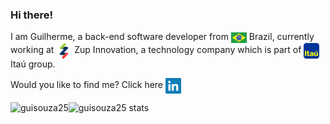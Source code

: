 ### Hi there! 

I am Guilherme, a back-end software developer from <a href="#"><img align="center" src="icons/brazil.png" height="17" width="25"/></a> Brazil, currently working at <a href="#"><img align="center" src="icons/transferir.png" height="25" width="25"/></a> Zup Innovation, a technology company which is part of <a href="#"><img align="center" src="icons/itau-logo.png" height="25" width="25"/></a> Itaú group.

Would you like to find me? Click here
<a href="https://www.linkedin.com/in/jos%C3%A9-guilherme-ferreira-de-souza-ba181532" target="blank"><img align="center" src="icons/linkedin.svg" alt="linkedin" height="25" width="25" /></a>

<p><img align="left" src="https://github-readme-stats.vercel.app/api/top-langs?username=guisouza25&show_icons=true&theme=light&langs_count=8&layout=compact" alt="guisouza25" /></p>

<p><img align="left" src="https://github-readme-stats.vercel.app/api?username=guisouza25&show_icons=true&theme=light&locale=en" alt="guisouza25 stats" /></p>



